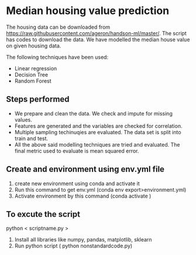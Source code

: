 # Median housing value prediction

The housing data can be downloaded from https://raw.githubusercontent.com/ageron/handson-ml/master/. The script has codes to download the data. We have modelled the median house value on given housing data. 

The following techniques have been used: 

 - Linear regression
 - Decision Tree
 - Random Forest

## Steps performed
 - We prepare and clean the data. We check and impute for missing values.
 - Features are generated and the variables are checked for correlation.
 - Multiple sampling techinuqies are evaluated. The data set is split into train and test.
 - All the above said modelling techniques are tried and evaluated. The final metric used to evaluate is mean squared error.

## Create and environment using env.yml file 
1) create new environment using conda and activate it 
2) Run this command to get env.yml (conda env export>environment.yml)
2) Activate environment by this command (conda activate <env-name>)
## To excute the script
python < scriptname.py >
1) Install all libraries like numpy, pandas, matplotlib, sklearn 
2) Run python script ( python nonstandardcode.py)
